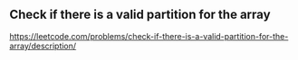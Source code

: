 ## Check if there is a valid partition for the array
https://leetcode.com/problems/check-if-there-is-a-valid-partition-for-the-array/description/
